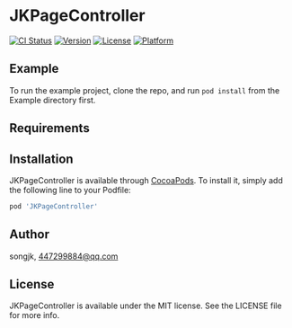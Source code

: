 # JKPageController

[![CI Status](https://img.shields.io/travis/songjk/JKPageController.svg?style=flat)](https://travis-ci.org/songjk/JKPageController)
[![Version](https://img.shields.io/cocoapods/v/JKPageController.svg?style=flat)](https://cocoapods.org/pods/JKPageController)
[![License](https://img.shields.io/cocoapods/l/JKPageController.svg?style=flat)](https://cocoapods.org/pods/JKPageController)
[![Platform](https://img.shields.io/cocoapods/p/JKPageController.svg?style=flat)](https://cocoapods.org/pods/JKPageController)

## Example

To run the example project, clone the repo, and run `pod install` from the Example directory first.

## Requirements

## Installation

JKPageController is available through [CocoaPods](https://cocoapods.org). To install
it, simply add the following line to your Podfile:

```ruby
pod 'JKPageController'
```

## Author

songjk, 447299884@qq.com

## License

JKPageController is available under the MIT license. See the LICENSE file for more info.
